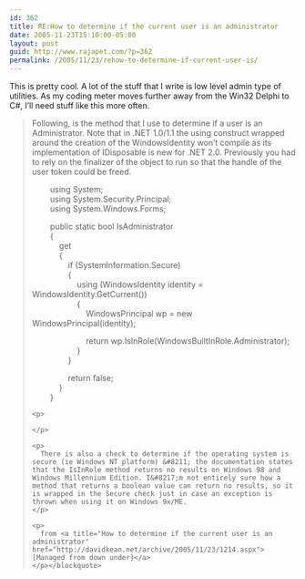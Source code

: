```yaml
---
id: 362
title: RE:How to determine if the current user is an administrator
date: 2005-11-23T15:10:00-05:00
layout: post
guid: http://www.rajapet.com/?p=362
permalink: /2005/11/23/rehow-to-determine-if-current-user-is/
---
```

This is pretty cool. A lot of the stuff that I write is low level admin type of utilities. As my coding meter moves further away from the Win32 Delphi to C#, I&#8217;ll need stuff like this more often.

> 
> 
> Following, is the method that I use to determine if a user is an Administrator. Note that in .NET 1.0/1.1 the using construct wrapped around the creation of the WindowsIdentity won&#8217;t compile as its implementation of IDisposable is new for .NET 2.0. Previously you had to rely on the finalizer of the object to run so that the handle of the user token could be freed. 
> 
> 
> 
> <div>
>   <span>        using</span> System;<br /><span>        using</span> System.Security.Principal;<br /><span>        using</span> System.Windows.Forms;</p> 
>   
>   <p>
>     <span>        public</span> <span>static</span> <span>bool</span> IsAdministrator<br />        {<br />            <span>get</span><br />            {<br />                <span>if</span> (SystemInformation.Secure)<br />                {<br />                    <span>using</span> (WindowsIdentity identity = WindowsIdentity.GetCurrent())<br />                    {<br />                        WindowsPrincipal wp = <span>new</span> WindowsPrincipal(identity);
>   </p>
>   
>   <p>
>                             <span>return</span> wp.IsInRole(WindowsBuiltInRole.Administrator);<br />                    }                    <br />                }
>   </p>
>   
>   <p>
>                     <span>return</span> <span>false</span>;<br />            }<br />        }</div> 
>     
>     <p>
>
>     </p>
>     
>     <p>
>       There is also a check to determine if the operating system is secure (ie Windows NT platform) &#8211; the documentation states that the IsInRole method returns no results on Windows 98 and Windows Millennium Edition. I&#8217;m not entirely sure how a method that returns a boolean value can return no results, so it is wrapped in the Secure check just in case an exception is thrown when using it on Windows 9x/ME.
>     </p>
>     
>     <p>
>       from <a title="How to determine if the current user is an administrator" href="http://davidkean.net/archive/2005/11/23/1214.aspx">[Managed from down under]</a>
>     </p></blockquote>
